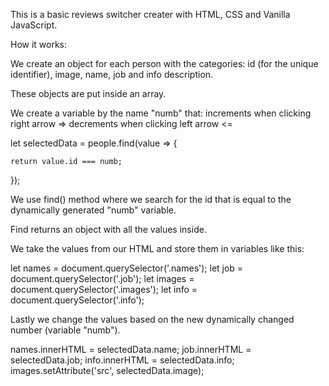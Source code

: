 This is a basic reviews switcher creater with HTML, CSS and Vanilla JavaScript.

How it works:

We create an object for each person with the categories: id (for the unique identifier), image, name, job and info description. 

These objects are put inside an array. 

We create a variable by the name "numb" that:
increments when clicking right arrow  => 
decrements when clicking left arrow  <=

 let selectedData = people.find(value => {

    return value.id === numb;

  });

We use find() method where we search for the id that is equal to the dynamically generated "numb" variable.

Find returns an object with all the values inside. 

We take the values from our HTML and store them in variables like this:

let names = document.querySelector('.names');
let job = document.querySelector('.job');
let images = document.querySelector('.images');
let info = document.querySelector('.info');

  Lastly we change the values based on the new dynamically changed number (variable "numb").

  names.innerHTML = selectedData.name;
  job.innerHTML = selectedData.job;
  info.innerHTML = selectedData.info;
  images.setAttribute('src', selectedData.image);

  



